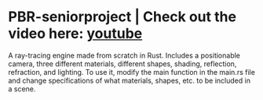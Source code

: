 # PBR-seniorproject | Check out the video here: [youtube](https://www.youtube.com/watch?v=MnoGSOUFFjA)
A ray-tracing engine made from scratch in Rust. Includes a positionable camera, three different materials, different shapes, shading, reflection, refraction, and lighting. To use it, modify the main function in the main.rs file and change specifications of what materials, shapes, etc. to be included in a scene.
